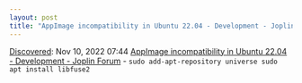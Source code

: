 ```yaml
---
layout: post
title: "AppImage incompatibility in Ubuntu 22.04 - Development - Joplin Forum"
---
```

[Discovered](http://rolandtanglao.com/2020/07/29/p1-blogthis-checkvist-list-links-to-blog/): Nov 10, 2022 07:44  [AppImage incompatibility in Ubuntu 22.04 - Development - Joplin Forum](https://discourse.joplinapp.org/t/appimage-incompatibility-in-ubuntu-22-04/25173/10) - `sudo add-apt-repository universe
sudo apt install libfuse2`

